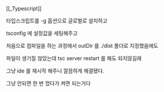 [[_Typescript]]

타입스크립트를 -g 옵션으로 글로벌로 설치하고

tsconfig 에 설정값을 세팅해주고

처음으로 컴파일을 하는 과정에서 outDir 를 ./dist 폴더로 지정했음에도

파일이 생기질 않았는데 tsc server restart 를 해도 되지않길래 

그냥  ide 를 재시작 해주니 깔끔하게 해결됐다.

그냥 안되면 한 번 껐다가 켜면 되는거다